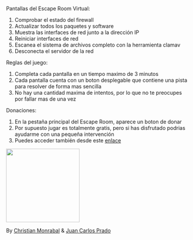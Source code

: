 Pantallas del Escape Room Virtual:

1. Comprobar el estado del firewall
2. Actualizar todos los paquetes y software
3. Muestra las interfaces de red junto a la dirección IP 
4. Reiniciar interfaces de red 
5. Escanea el sistema de archivos completo con la herramienta clamav
6. Desconecta el servidor de la red

Reglas del juego:

1. Completa cada pantalla en un tiempo maximo de 3 minutos
2. Cada pantalla cuenta con un boton desplegable que contiene una pista para resolver de forma mas sencilla
3. No hay una cantidad maxima de intentos, por lo que no te preocupes por fallar mas de una vez

Donaciones:

1. En la pestaña principal del Escape Room, aparece un boton de donar
2. Por supuesto jugar es totalmente gratis, pero si has disfrutado podrias ayudarme con una pequeña intervención
3. Puedes acceder también desde este [enlace](https://patreon.com/EscapeRoomVirtual?utm_medium=clipboard_copy&utm_source=copyLink&utm_campaign=creatorshare_fan&utm_content=join_link)

<a href="https://www.buymeacoffee.com/christianmd"><img src="https://cdn.buymeacoffee.com/buttons/v2/default-yellow.png" width="200" /></a>


By [Christian Monrabal](https://github.com/christian-monrabal?tab=repositories) & [Juan Carlos Prado](https://github.com/JuanCarlospg)

